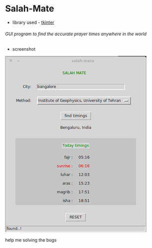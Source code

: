 # Salah-Mate

  * library used - [tkinter](https://wiki.python.org/moin/TkInter)

###### GUI program to find the accurate prayer times anywhere in the world

  * screenshot


![alt text](https://github.com/ar-naseef/Salah-mate/blob/master/Screenshot%20at%202016-11-09%2023-11-03.png "Salah Mate")

help me solving the bugs
